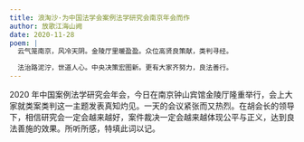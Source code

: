 ```yaml
---
title: 浪淘沙·为中国法学会案例法学研究会南京年会而作
author: 放歌江海山阙
date: 2020-11-28
poem: |
  云气笼南京，风冷天阴。金陵厅里暖盈盈。众位高贤良策献，类判寻经。

  法治路泥泞，世道人心。中央决策宏图新。更有大家齐努力，良法善行。
---
```


2020 年中国案例法学研究会年会，今日在南京钟山宾馆金陵厅隆重举行，会上大家就类案类判这一主题发表真知灼见。一天的会议紧张而又热烈。在胡会长的领导下，相信研究会一定会越来越好，案件裁决一定会越来越体现公平与正义，达到良法善施的效果。所听所感，特填此词以记。
